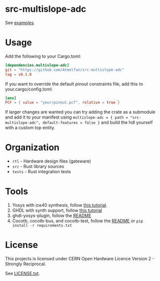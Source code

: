 
# src-multislope-adc

See [examples](examples).

# Usage
Add the following to your Cargo.toml:
```toml
[dependencies.multislope-adc]
git = "https://github.com/Atmelfan/src-multislope-adc"
tag = v0.1.0
```
If you want to override the default pinout constraints file, add this to your.cargo/config.toml:
```toml
[env]
PCF = { value = "your/pinout.pcf", relative = true }
```

If larger changes are wanted you can try adding the crate as a submodule and add it to your manifest 
using `multislope-adc = { path = "src-multislope-adc", default-features = false }` and build the hdl yourself with a custom top entity.


# Organization
- `rtl` - Hardware design files (gateware)
- `src` - Rust library sources
- `tests` - Rust integration tests

# Tools
1. Yosys with ice40 synthesis, follow [this tutorial](https://projectf.io/posts/building-ice40-fpga-toolchain/).
2. GHDL with synth support, follow [this tutorial](https://ghdl.github.io/ghdl/development/building/index.html)
3. ghdl-yosys-plugin, follow the [README](https://github.com/ghdl/ghdl-yosys-plugin)
4. Cocotb, cocotb-bus, and cocotb-test, follow the [README](https://github.com/cocotb/cocotb) or `pip install -r requirements.txt`

# License
This projects is licensed under CERN Open Hardware Licence Version 2 - Strongly Reciprocal.

See [LICENSE.txt](LICENSE.txt).